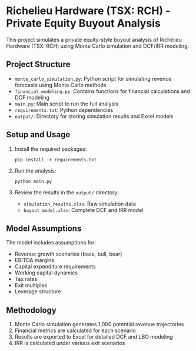 # Richelieu Hardware (TSX: RCH) - Private Equity Buyout Analysis

This project simulates a private equity-style buyout analysis of Richelieu Hardware (TSX: RCH) using Monte Carlo simulation and DCF/IRR modeling.

## Project Structure

- `monte_carlo_simulation.py`: Python script for simulating revenue forecasts using Monte Carlo methods
- `financial_modeling.py`: Contains functions for financial calculations and DCF modeling
- `main.py`: Main script to run the full analysis
- `requirements.txt`: Python dependencies
- `output/`: Directory for storing simulation results and Excel models

## Setup and Usage

1. Install the required packages:
   ```
   pip install -r requirements.txt
   ```

2. Run the analysis:
   ```
   python main.py
   ```

3. Review the results in the `output/` directory:
   - `simulation_results.xlsx`: Raw simulation data
   - `buyout_model.xlsx`: Complete DCF and IRR model

## Model Assumptions

The model includes assumptions for:
- Revenue growth scenarios (base, bull, bear)
- EBITDA margins
- Capital expenditure requirements
- Working capital dynamics
- Tax rates
- Exit multiples
- Leverage structure

## Methodology

1. Monte Carlo simulation generates 1,000 potential revenue trajectories
2. Financial metrics are calculated for each scenario
3. Results are exported to Excel for detailed DCF and LBO modeling
4. IRR is calculated under various exit scenarios 

